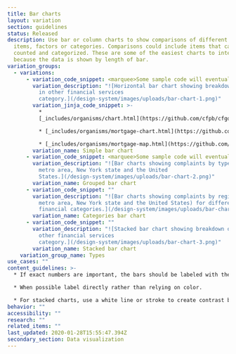 ```yaml
---
title: Bar charts
layout: variation
section: guidelines
status: Released
description: Use bar or column charts to show comparisons of different discrete
  items, factors or categories. Comparisons could include items that can be
  counted and categorized. These are some of the easiest charts to interpret
  because the data is shown by length of bar.
variation_groups:
  - variations:
      - variation_code_snippet: <marquee>Some sample code will eventually show up here.</marquee>
        variation_description: "![Horizontal bar chart showing breakdown of complaints
          in other financial services
          category.](/design-system/images/uploads/bar-chart-1.png)"
        variation_jinja_code_snippet: >-
          *
          [_includes/organisms/chart.html](https://github.com/cfpb/cfgov-refresh/blob/master/cfgov/jinja2/v1/_includes/organisms/chart.html)

          * [_includes/organisms/mortgage-chart.html](https://github.com/cfpb/cfgov-refresh/blob/master/cfgov/jinja2/v1/_includes/organisms/mortgage-chart.html)

          * [_includes/organisms/mortgage-map.html](https://github.com/cfpb/cfgov-refresh/blob/master/cfgov/jinja2/v1/_includes/organisms/mortgage-map.html)
        variation_name: Simple bar chart
      - variation_code_snippet: <marquee>Some sample code will eventually show up here.</marquee>
        variation_description: "![Bar charts showing complaints by type for New York
          metro area, New York state and the United
          States.](/design-system/images/uploads/bar-chart-2.png)"
        variation_name: Grouped bar chart
      - variation_code_snippet: ""
        variation_description: "![Bar charts showing complaints by region (New York
          metro area, New York state and the United States) for different
          financial categories.](/design-system/images/uploads/bar-chart-4.png)"
        variation_name: Categories bar chart
      - variation_code_snippet: ""
        variation_description: "![Stacked bar chart showing breakdown of complaints in
          other financial services
          category.](/design-system/images/uploads/bar-chart-3.png)"
        variation_name: Stacked bar chart
    variation_group_name: Types
use_cases: ""
content_guidelines: >-
  * If exact numbers are important, the bars should be labeled with the value.

  * When possible label directly rather than relying on color.

  * For stacked charts, use a white line or stroke to create contrast between bar chunks.
behavior: ""
accessibility: ""
research: ""
related_items: ""
last_updated: 2020-01-28T15:55:47.394Z
secondary_section: Data visualization
---
```

